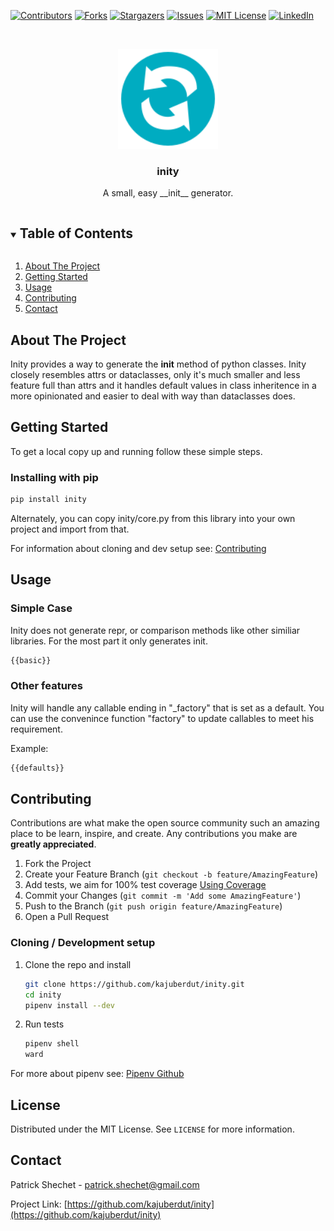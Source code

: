 <!--
*** Thanks for checking out the Best-README-Template. If you have a suggestion
*** that would make this better, please fork the repo and create a pull request
*** or simply open an issue with the tag "enhancement".
*** Thanks again! Now go create something AMAZING! :D
***
***
***
*** To avoid retyping too much info. Do a search and replace for the following:
*** kajuberdut, inity, twitter_handle, patrick.shechet@gmail.com, inity, String functions in pure Python
-->



<!-- PROJECT SHIELDS -->
<!--
*** I'm using markdown "reference style" links for readability.
*** Reference links are enclosed in brackets [ ] instead of parentheses ( ).
*** See the bottom of this document for the declaration of the reference variables
*** for contributors-url, forks-url, etc. This is an optional, concise syntax you may use.
*** https://www.markdownguide.org/basic-syntax/#reference-style-links
-->
[![Contributors][contributors-shield]][contributors-url]
[![Forks][forks-shield]][forks-url]
[![Stargazers][stars-shield]][stars-url]
[![Issues][issues-shield]][issues-url]
[![MIT License][license-shield]][license-url]
[![LinkedIn][linkedin-shield]][linkedin-url]



<!-- PROJECT LOGO -->
<br />
<p align="center">
  <a href="https://github.com/kajuberdut/inity">
    <img src="https://raw.githubusercontent.com/kajuberdut/inity/main/images/icon.svg" alt="icon" width="160" height="160">
  </a>

  <h3 align="center">inity</h3>

  <p align="center">
    A small, easy __init__ generator.
  </p>
</p>



<!-- TABLE OF CONTENTS -->
<details open="open">
  <summary><h2 style="display: inline-block">Table of Contents</h2></summary>
  <ol>
    <li>
      <a href="#about-the-project">About The Project</a>
    </li>
    <li>
      <a href="#getting-started">Getting Started</a>
    </li>
    <li><a href="#usage">Usage</a>
    </li>
    <li><a href="#contributing">Contributing</a></li>
    <!-- <li><a href="#license">License</a></li> -->
    <li><a href="#contact">Contact</a></li>
  </ol>
</details>



<!-- ABOUT THE PROJECT -->
## About The Project

Inity provides a way to generate the __init__ method of python classes. Inity closely resembles attrs or dataclasses, only it's much smaller and less feature full than attrs and it handles default values in class inheritence in a more opinionated and easier to deal with way than dataclasses does.


<!-- GETTING STARTED -->
## Getting Started

To get a local copy up and running follow these simple steps.

### Installing with pip

  ```sh
  pip install inity
  ```

  Alternately, you can copy inity/core.py from this library into your own project and import from that.

For information about cloning and dev setup see: [Contributing](#Contributing)


<!-- USAGE EXAMPLES -->
## Usage

### Simple Case
Inity does not generate repr, or comparison methods like other similiar libraries. For the most part it only generates init.

```python
{{basic}}
```


### Other features
Inity will handle any callable ending in "_factory" that is set as a default. You can use the convenince function "factory" to update callables to meet his requirement.

Example:
```python
{{defaults}}
```

<!-- CONTRIBUTING -->
## Contributing

Contributions are what make the open source community such an amazing place to be learn, inspire, and create. Any contributions you make are **greatly appreciated**.

1. Fork the Project
2. Create your Feature Branch (`git checkout -b feature/AmazingFeature`)
3. Add tests, we aim for 100% test coverage [Using Coverage](https://coverage.readthedocs.io/en/coverage-5.3.1/#using-coverage-py)
4. Commit your Changes (`git commit -m 'Add some AmazingFeature'`)
5. Push to the Branch (`git push origin feature/AmazingFeature`)
6. Open a Pull Request

### Cloning / Development setup
1. Clone the repo and install
    ```sh
    git clone https://github.com/kajuberdut/inity.git
    cd inity
    pipenv install --dev
    ```
2. Run tests
    ```sh
    pipenv shell
    ward
    ```
  For more about pipenv see: [Pipenv Github](https://github.com/pypa/pipenv)



<!-- LICENSE -->
## License

Distributed under the MIT License. See `LICENSE` for more information.


<!-- CONTACT -->
## Contact

Patrick Shechet - patrick.shechet@gmail.com

Project Link: [https://github.com/kajuberdut/inity](https://github.com/kajuberdut/inity)




<!-- MARKDOWN LINKS & IMAGES -->
<!-- https://www.markdownguide.org/basic-syntax/#reference-style-links -->
[contributors-shield]: https://img.shields.io/github/contributors/kajuberdut/inity.svg?style=for-the-badge
[contributors-url]: https://github.com/kajuberdut/inity/graphs/contributors
[forks-shield]: https://img.shields.io/github/forks/kajuberdut/inity.svg?style=for-the-badge
[forks-url]: https://github.com/kajuberdut/inity/network/members
[stars-shield]: https://img.shields.io/github/stars/kajuberdut/inity.svg?style=for-the-badge
[stars-url]: https://github.com/kajuberdut/inity/stargazers
[issues-shield]: https://img.shields.io/github/issues/kajuberdut/inity.svg?style=for-the-badge
[issues-url]: https://github.com/kajuberdut/inity/issues
[license-shield]: https://img.shields.io/badge/License-MIT-orange.svg?style=for-the-badge
[license-url]: https://github.com/kajuberdut/inity/blob/main/LICENSE
[linkedin-shield]: https://img.shields.io/badge/-LinkedIn-black.svg?style=for-the-badge&logo=linkedin&colorB=555
[linkedin-url]: https://www.linkedin.com/in/patrick-shechet
